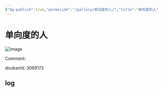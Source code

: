 ```yaml
---
{"dg-publish":true,"permalink":"/gallery/单向度的人/","title":"单向度的人","created":"2025-05-31T15:45:54.850+08:00"}
---
```



# 单向度的人

![image](https://hiraeth-picbed.oss-cn-beijing.aliyuncs.com/20250531154554.webp)

Comment: 



doubanId: 3069173

## log

